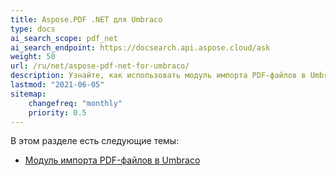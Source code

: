 ```yaml
---
title: Aspose.PDF .NET для Umbraco
type: docs
ai_search_scope: pdf_net
ai_search_endpoint: https://docsearch.api.aspose.cloud/ask
weight: 50
url: /ru/net/aspose-pdf-net-for-umbraco/
description: Узнайте, как использовать модуль импорта PDF-файлов в Umbraco
lastmod: "2021-06-05"
sitemap:
    changefreq: "monthly"
    priority: 0.5
---
```

В этом разделе есть следующие темы:

- [Модуль импорта PDF-файлов в Umbraco](/pdf/net/umbraco-pdf-import-module/)